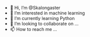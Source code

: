 - 👋 Hi, I’m @Skalongaster
- 👀 I’m interested in machine learning
- 🌱 I’m currently learning Python
- 💞️ I’m looking to collaborate on ...
- 📫 How to reach me ...

<!---
Skalongaster/Skalongaster is a ✨ special ✨ repository because its `README.md` (this file) appears on your GitHub profile.
You can click the Preview link to take a look at your changes.
--->

